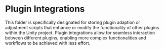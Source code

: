 # Plugin Integrations

This folder is specifically designated for storing plugin adaption or adjustment scripts that enhance or modify the functionality of other plugins within the Unity project. Plugin integrations allow for seamless interaction between different plugins, enabling more complex functionalities and workflows to be achieved with less effort.

